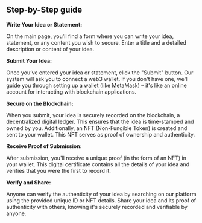## Step-by-Step guide

**Write Your Idea or Statement:**

On the main page, you'll find a form where you can write your idea, statement, or any content you wish to secure.
Enter a title and a detailed description or content of your idea.

**Submit Your Idea:**

Once you’ve entered your idea or statement, click the "Submit" button.
Our system will ask you to connect a web3 wallet. If you don't have one, we'll guide you through setting up a wallet (like MetaMask) – it's like an online account for interacting with blockchain applications.

**Secure on the Blockchain:**

When you submit, your idea is securely recorded on the blockchain, a decentralized digital ledger. This ensures that the idea is time-stamped and owned by you.
Additionally, an NFT (Non-Fungible Token) is created and sent to your wallet. This NFT serves as proof of ownership and authenticity.

**Receive Proof of Submission:**

After submission, you'll receive a unique proof (in the form of an NFT) in your wallet. This digital certificate contains all the details of your idea and verifies that you were the first to record it.

**Verify and Share:**

Anyone can verify the authenticity of your idea by searching on our platform using the provided unique ID or NFT details.
Share your idea and its proof of authenticity with others, knowing it's securely recorded and verifiable by anyone.